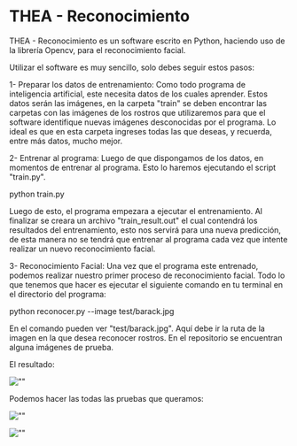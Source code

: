 # THEA - Reconocimiento
THEA - Reconocimiento es un software escrito en Python, haciendo uso de la librería Opencv, para el reconocimiento facial.

Utilizar el software es muy sencillo, solo debes seguir estos pasos:

1- Preparar los datos de entrenamiento:
Como todo programa de inteligencia artificial, este necesita datos de los cuales aprender. Estos datos serán las imágenes, en la carpeta "train" se deben encontrar las carpetas con las imágenes de los rostros que utilizaremos para que el software identifique nuevas imágenes desconocidas por el programa.
Lo ideal es que en esta carpeta ingreses todas las que deseas, y recuerda, entre más datos, mucho mejor.

2- Entrenar al programa:
Luego de que dispongamos de los datos, en momentos de entrenar al programa. Esto lo haremos ejecutando el script "train.py".

python train.py

Luego de esto, el programa empezara a ejecutar el entrenamiento. Al finalizar se creara un archivo "train_result.out" el cual contendrá los resultados del entrenamiento, esto nos servirá para una nueva predicción, de esta manera no se tendrá que entrenar al programa cada vez que intente realizar un nuevo reconocimiento facial.

3- Reconocimiento Facial:
Una vez que el programa este entrenado, podemos realizar nuestro primer proceso de reconocimiento facial. Todo lo que tenemos que hacer es ejecutar el siguiente comando en tu terminal en el directorio del programa:

python reconocer.py --image test/barack.jpg

En el comando pueden ver "test/barack.jpg". Aquí debe ir la ruta de la imagen en la que desea reconocer rostros. En el repositorio se encuentran alguna imágenes de prueba.

El resultado:

![""](https://4.bp.blogspot.com/-PTb7_3pbjGw/WzwegSqs5_I/AAAAAAAABRw/xPqsWdX9lHIjDqH90gWBhZ-j14FiQTRVACK4BGAYYCw/s640/Captura1.PNG)

Podemos hacer las todas las pruebas que queramos:

![""](https://1.bp.blogspot.com/-Wz2g0x123Ts/WzwfMGI6wII/AAAAAAAABR8/HDOUznjgkHUK6tQNNvOdzLyCLlXITAklQCK4BGAYYCw/s400/cap.PNG)

![""](https://4.bp.blogspot.com/-7fKEnWmiLH0/WzwfxSd8gBI/AAAAAAAABSI/6DF9qptm0ls4_RdNwaX9xKuvkGxpig3eACK4BGAYYCw/s640/omds.PNG)

